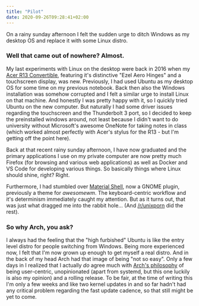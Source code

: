 ```yaml
---
title: "Pilot"
date: 2020-09-26T09:28:41+02:00
---
```


On a rainy sunday afternoon I felt the sudden urge to ditch Windows as my desktop OS and replace it with some Linux distro.

<!--more-->

### Well that came out of nowhere? Almost.

My last experiments with Linux on the desktop were back in 2016 when my [Acer R13 Convertible][1], featuring it's distinctive "Ezel Aero Hinges" and a touchscreen display, was new.
Previously, I had used Ubuntu as my desktop OS for some time on my previous notebook. Back then also the Windows installation was somehow corrupted and I felt a similar urge to install Linux on that machine.
And honestly I was pretty happy with it, so I quickly tried Ubuntu on the new computer.
But naturally I had some driver issues regarding the touchscreen and the Thunderbolt 3 port, so I decided to keep the preinstalled windows around, not least because I didn't want to do university without Microsoft's awesome OneNote for taking notes in class (which worked almost perfectly with Acer's stylus for the R13 - but I'm getting off the point here).

Back at that recent rainy sunday afternoon, I have now graduated and the primary applications I use on my private computer are now pretty much Firefox (for browsing and various web applications) as well as Docker and VS Code for developing various things.
So basically things where Linux should shine, right? Right.

Furthermore, I had stumbled over [Material Shell][2], now a GNOME plugin, previously a theme for *awesomewm*.
The keyboard-centric workflow and it's determinism immediately caught my attention.
But as it turns out, that was just what dragged me into the rabbit hole... (And [/r/unixporn][3] did the rest).

### So why Arch, you ask?

I always had the feeling that the "high furbished" Ubuntu is like the entry level distro for people switching from Windows.
Being more experienced now, I felt that I'm now grown up enough to get myself a real distro.
And in the back of my head Arch had that image of being "not so easy".
Only a few days in I realized that I actually *do* agree much with [Arch's philosophy][4] of being user-centric, unopinionated (apart from systemd, but this one luckily is also my opinion) and a rolling release.
To be fair, at the time of writing this I'm only a few weeks and like two kernel updates in and so far hadn't had any critical problem regarding the fast update cadence, so that still might be yet to come.

[1]: https://www.notebookcheck.com/Test-Acer-Aspire-R13-R7-372T-Convertible.158221.0.html
[2]: https://material-shell.com
[3]: https://www.reddit.com/r/unixporn
[4]: https://wiki.archlinux.org/index.php/Arch_Linux#Principles
